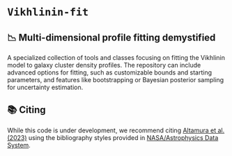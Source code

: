 # **`Vikhlinin-fit`**
## 📉 Multi-dimensional profile fitting demystified
A specialized collection of tools and classes focusing on fitting the Vikhlinin model to galaxy cluster density profiles. The repository can include advanced options for fitting, such as customizable bounds and starting parameters, and features like bootstrapping or Bayesian posterior sampling for uncertainty estimation.

## 📚 Citing
While this code is under development, we recommend citing [Altamura et al. (2023)](https://ui.adsabs.harvard.edu/abs/2023arXiv230207936A/abstract) using the bibliography styles provided in [NASA/Astrophysics Data System](https://ui.adsabs.harvard.edu/abs/2023arXiv230207936A/exportcitation).
